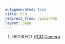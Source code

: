 ```yaml
---
autogenerated: true
title: PCO
redirect_from: /wiki/PCO
layout: page
---
```


1.  REDIRECT [PCO Camera](PCO_Camera "wikilink")
